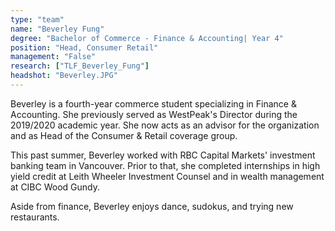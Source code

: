 ```yaml
---
type: "team"
name: "Beverley Fung"
degree: "Bachelor of Commerce - Finance & Accounting| Year 4"
position: "Head, Consumer Retail"
management: "False"
research: ["TLF_Beverley_Fung"]
headshot: "Beverley.JPG"
---
```


Beverley is a fourth-year commerce student specializing in Finance & Accounting. She previously served as WestPeak's Director during the 2019/2020 academic year. She now acts as an advisor for the organization and as Head of the Consumer & Retail coverage group.

This past summer, Beverley worked with RBC Capital Markets' investment banking team in Vancouver. Prior to that, she completed internships in high yield credit at Leith Wheeler Investment Counsel and in wealth management at CIBC Wood Gundy.

Aside from finance, Beverley enjoys dance, sudokus, and trying new restaurants.